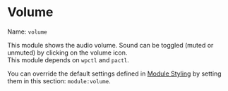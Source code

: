 # Volume
Name: `volume`

This module shows the audio volume. Sound can be toggled (muted or unmuted) by clicking on the volume icon.<br>
This module depends on `wpctl` and `pactl`.

You can override the default settings defined in [Module Styling](./Modules.md) by setting them in this section: `module:volume`.
